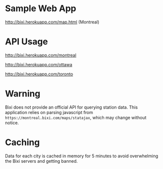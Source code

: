 # Sample Web App

http://bixi.herokuapp.com/map.html (Montreal)

# API Usage

http://bixi.herokuapp.com/montreal

http://bixi.herokuapp.com/ottawa

http://bixi.herokuapp.com/toronto

# Warning

Bixi does not provide an official API for querying station data. This application
relies on parsing javascript from `https://montreal.bixi.com/maps/statajax`,
which may change without notice.

# Caching

Data for each city is cached in memory for 5 minutes to avoid overwhelming the Bixi servers and getting banned.